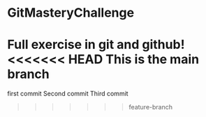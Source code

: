 # GitMasteryChallenge

Full exercise in git and github!
<<<<<<< HEAD
This is the main branch
=======
first commit
Second commit
Third commit
>>>>>>> feature-branch
